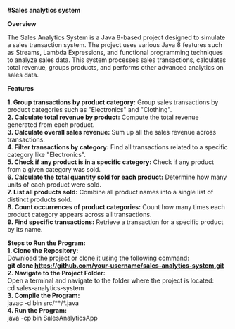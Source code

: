 **#Sales analytics system**

**Overview**

The Sales Analytics System is a Java 8-based project designed to simulate a sales transaction system. The project uses various Java 8 features such as Streams, Lambda Expressions, and functional programming techniques to analyze sales data. This system processes sales transactions, calculates total revenue, groups products, and performs other advanced analytics on sales data.

**Features**

**1. Group transactions by product category:** Group sales transactions by product categories such as "Electronics" and "Clothing".  
**2. Calculate total revenue by product:** Compute the total revenue generated from each product.  
**3. Calculate overall sales revenue:** Sum up all the sales revenue across transactions.  
**4. Filter transactions by category:** Find all transactions related to a specific category like "Electronics".  
**5. Check if any product is in a specific category:** Check if any product from a given category was sold.  
**6. Calculate the total quantity sold for each product:** Determine how many units of each product were sold.  
**7. List all products sold:** Combine all product names into a single list of distinct products sold.  
**8. Count occurrences of product categories:** Count how many times each product category appears across all transactions.  
**9. Find specific transactions:** Retrieve a transaction for a specific product by its name.

**Steps to Run the Program:**  
**1. Clone the Repository:**  
Download the project or clone it using the following command:  
**git clone https://github.com/your-username/sales-analytics-system.git**  
**2. Navigate to the Project Folder:**  
Open a terminal and navigate to the folder where the project is located:  
cd sales-analytics-system  
**3. Compile the Program:**  
javac -d bin src/**/*.java  
**4. Run the Program:**  
java -cp bin SalesAnalyticsApp
